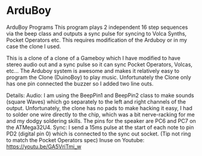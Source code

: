 # ArduBoy
ArduBoy Programs
This program plays 2 independent 16 step sequences via the beep class and outputs a sync pulse for syncing to Volca Synths, Pocket Operators etc. This requires modification of the Arduboy or in my case the clone I used.

This is a clone of a clone of a Gameboy which I have modified to have stereo audio out and a sync pulse so it can sync Pocket Operators, Volcas, etc...
The Arduboy system is awesome and makes it relatively easy to program the Clone (DuinoBoy) to play music. Unfortunately the Clone only has one pin connected the buzzer so I added two line outs.

Details:
Audio:
I am using the BeepPin1 and BeepPin2 class to make sounds (square Waves) which go separately to the left and right channels of the output. Unfortunately, the clone has no pads to make hacking it easy, I had to solder one wire directly to the chip, which was a bit nerve-racking for me and my dodgy soldering skills. The pins for the speaker are PC6 and PC7 on the ATMega32U4.
Sync:
I send a 15ms pulse at the start of each note to pin PD2 (digital pin 0) which is connected to the sync out socket. (Tip not ring to match the Pocket Operators spec)
Inuse on Youtube:
https://youtu.be/GA5VriTmi_w

